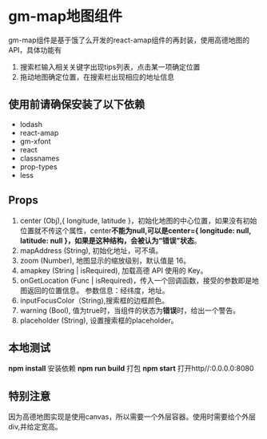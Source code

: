# gm-map地图组件
gm-map组件是基于饿了么开发的react-amap组件的再封装，使用高德地图的API，具体功能有
1. 搜索栏输入相关关键字出现tips列表，点击某一项确定位置
2. 拖动地图确定位置，在搜索栏出现相应的地址信息

## 使用前请确保安装了以下依赖
- lodash
- react-amap
- gm-xfont
- react
- classnames
- prop-types
- less

## Props
1. center (Obj),{ longitude, latitude }，初始化地图的中心位置，如果没有初始位置就不传这个属性，center**不能为null,可以是center={ longitude: null, latitude: null }，如果是这种结构，会被认为“错误”状态**。
2. mapAddress (String), 初始化地址，可不填。
3. zoom (Number), 地图显示的缩放级别，默认值是 16。
4. amapkey (String | isRequired), 加载高德 API 使用的 Key。
5. onGetLocation (Func | isRequired)，传入一个回调函数，接受的参数即是地图返回的位置信息。 参数信息：经纬度，地址。
6. inputFocusColor（String),搜索框的边框颜色。
7. warning (Bool), 值为true时，当组件的状态为**错误**时，给出一个警告。
8. placeholder (String), 设置搜索框的placeholder。

## 本地测试
**npm install**  安装依赖
**npm run build** 打包
**npm start**  打开http//:0.0.0.0:8080

## 特别注意
因为高德地图实现是使用canvas，所以需要一个外层容器。使用时需要给个外层div,并给定宽高。